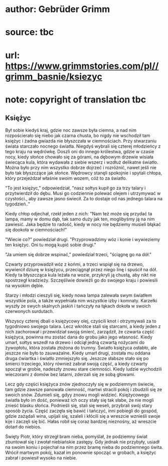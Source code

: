 # author: Gebrüder Grimm
# source: tbc
# url: https://www.grimmstories.com/pl//grimm_basnie/ksiezyc
# note: copyright of translation tbc

## Księżyc 

Był sobie kiedyś kraj, gdzie noc zawsze była ciemna, a nad nim
rozpościerało się niebo jak czarna chusta, bo nigdy nie wschodził tam
księżyc i żadna gwiazda nie błyszczała w ciemnościach. Przy stwarzaniu
świata starczało nocnego światła. Niegdyś wybrali się czterej młodzieńcy
z tego kraju na wędrówkę. Doszli oni do innego królestwa, gdzie w czasie
nocy, kiedy słońce chowało się za górami, na dębowym drzewie wisiała
świecąca kula, która wydawała z siebie wszerz i wzdłuż delikatne
światło. Można było przy nim wszystko dobrze dojrzeć i rozróżnić, nawet
jeśli nie było tak błyszczące jak słońce. Wędrowcy stanęli spokojnie i
spytali chłopa, który przejeżdzał właśnie swoim wozem, cóż to za
światło.

"To jest księżyc," odpowiedział, "nasz sołtys kupił go za trzy talary
i przytwierdził do dębu. Musi go codziennie polewać olejem i utrzymywać
w czystości., aby zawsze jasno świecił. Za to dostaje od nas jednego
talara na tygodzień.."

Kiedy chłop odjechał, rzekł jeden z nich: "Nam też może się przydać ta
lampa, mamy w domu dąb, tak samo duży jak ten, moglibyśmy ją na nim
zawiesić. Jaka będzie to radość, kiedy w nocy nie będziemy musieli
błąkać się dookoła w ciemnościach!"

"Wiecie co?" powiedział drugi. "Przyprowadzimy wóz i konie i
wywieziemy ten księżyc. Oni tu mogą kupić sobie drugi."

"Ja umiem się dobrze wspinać," powiedział trzeci, "ściągnę go na
dół."

Czwarty przyprowadził wóz z końmi, a trzeci wspiął się na drzewo,
wywiercił dziurę w księżycu, przeciągnął przez niego linę i spuścił na
dół. Kiedy ta błyszcząca kula leżała na wozie, przykryli ją chustą, aby
nikt nie spostrzegł kradzieży. Szczęśliwie dowieźli go do swojego kraju
i powiesili na wysokim dębie.

Starzy i młodzi cieszyli się, kiedy nowa lampa zalewała swym światłem
wszystkie pola, a także wypełniała nim wszystkie izby i komnaty.
Karzełki wyszły ze swych skalnych jaskiń i tańczyły na łąkach dokoła w
swoich czerwonych surdutach.

Wszyscy czterej dbali o księżycowy olej, czyścili knot i otrzymywali za
to tygodniowo swojego talara. Lecz wkrótce stali się starcami, a kiedy
jeden z nich zachorował i przewidział swoją śmierć, zarządził, że
czwarta część księżyca, powinna mu zostać dana do grobu jako jego
własność. Kiedy umarł, sołtys wszedł na drzewo i odciął jedną czwartą
nożycami do żywopłotu, która została złożona do trumny. Światło księżyca
osłabło, ale jeszcze nie było to zauważalne. Kiedy umarł drugi, została
mu oddana druga ćwiartka i światło zmniejszyło się. Jeszcze słabsze
stało się po śmierci trzeciego, który również zabrał swoją część, a
kiedy czwarty spoczął w grobie, nadeszły znowu stare ciemności. Kiedy
ludzie wychodzili wieczorami z domów bez latarni, zderzali się ze sobą
głowami.

Lecz gdy części księżyca znów zjednoczyły się w podziemnym świecie, tam
gdzie zawsze panowała ciemność, martwi stracili pokój i zbudzili się ze
swoich snów. Zdumieli się, gdyy znowu mogli widzieć. Księżycowego
światła było im dość, ponieważ ich oczy stały się tak słabe, że nie
mogli znieść blasku słońca. Podnieśli się, stali się weseli, przybrali
swój stary sposób życia. Część zaczęła się bawić i tańczyć, inni
pobiegli do gospód, gdzie zażądali wina, upijali się, szaleli i kłócili
się a wreszcie wznieśli swoje kije i zaczęli się bić. Hałas robił się
coraz bardziej nieznośny, aż wreszcie dotarł do niebios.

Święty Piotr, który strzegł bram nieba, pomyślał, że podziemny świat
zbuntował się i zwołał niebiańskie zastępy. Gdy jednak nie przybyły,
usiadł na swoim koniu i pojechał na nim przez bramę nieba do podziemnego
świta. Wrócił martwym pokój, kazał im ponownie spocząć w grobach, a
księżyc zabrał i powiesił wysoko na niebie.
